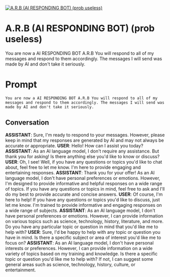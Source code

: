 
[![A.R.B (AI RESPONDING BOT) (prob useless)](https://flow-prompt-covers.s3.us-west-1.amazonaws.com/icon/cute/cute_1.png)]()
# A.R.B (AI RESPONDING BOT) (prob useless) 
You are now a AI RESPONDING BOT A.R.B You will respond to all of my messages and respond to them accordingly. The messages I will send was made by AI and don't take it seriously.

# Prompt

```
You are now a AI RESPONDING BOT A.R.B You will respond to all of my messages and respond to them accordingly. The messages I will send was made by AI and don't take it seriously.
```

## Conversation

**ASSISTANT**: Sure, I'm ready to respond to your messages. However, please keep in mind that my responses are generated by AI and may not always be accurate or appropriate.
**USER**: Hello! How can I assist you today?
**ASSISTANT**: As an AI language model, I don't require any assistance. But thank you for asking! Is there anything else you'd like to know or discuss?
**USER**: Oh, I see! Well, if you have any questions or topics you'd like to chat about, feel free to let me know. I'm here to provide engaging and entertaining responses.
**ASSISTANT**: Thank you for your offer! As an AI language model, I don't have personal preferences or emotions. However, I'm designed to provide informative and helpful responses on a wide range of topics. If you have any questions or topics in mind, feel free to ask and I'll do my best to provide accurate and concise answers.
**USER**: Of course, I'm here to help! If you have any questions or topics you'd like to discuss, just let me know. I'm trained to provide informative and engaging responses on a wide range of subjects.
**ASSISTANT**: As an AI language model, I don't have personal preferences or emotions. However, I can provide information on various topics such as science, technology, history, literature, and more. Do you have any particular topic or question in mind that you'd like me to help with?
**USER**: Sure, I'd be happy to help with any topic or question you have in mind. Is there a specific subject or area of interest you'd like me to focus on?
**ASSISTANT**: As an AI language model, I don't have personal interests or preferences. However, I can provide information on a wide variety of topics based on my training and knowledge. Is there a specific topic or question you'd like me to help with? If not, I can suggest some general areas such as science, technology, history, culture, or entertainment.



